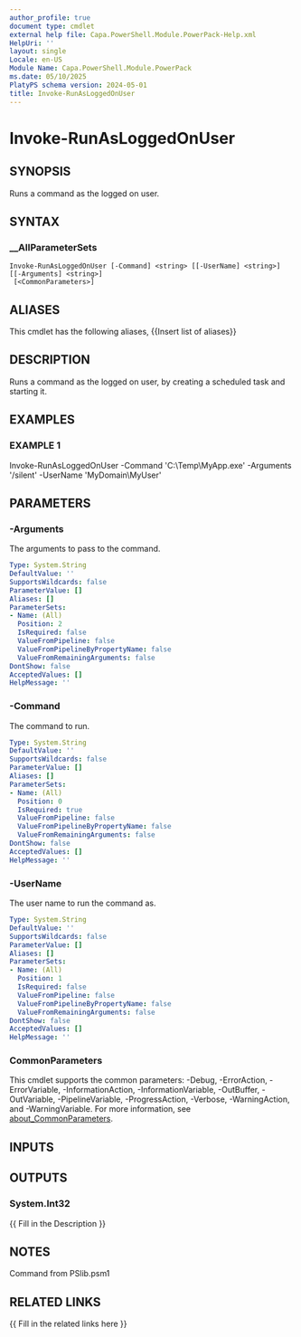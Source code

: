 ```yaml
---
author_profile: true
document type: cmdlet
external help file: Capa.PowerShell.Module.PowerPack-Help.xml
HelpUri: ''
layout: single
Locale: en-US
Module Name: Capa.PowerShell.Module.PowerPack
ms.date: 05/10/2025
PlatyPS schema version: 2024-05-01
title: Invoke-RunAsLoggedOnUser
---
```


# Invoke-RunAsLoggedOnUser

## SYNOPSIS

Runs a command as the logged on user.

## SYNTAX

### __AllParameterSets

```
Invoke-RunAsLoggedOnUser [-Command] <string> [[-UserName] <string>] [[-Arguments] <string>]
 [<CommonParameters>]
```

## ALIASES

This cmdlet has the following aliases,
  {{Insert list of aliases}}

## DESCRIPTION

Runs a command as the logged on user, by creating a scheduled task and starting it.

## EXAMPLES

### EXAMPLE 1

Invoke-RunAsLoggedOnUser -Command 'C:\Temp\MyApp.exe' -Arguments '/silent' -UserName 'MyDomain\MyUser'

## PARAMETERS

### -Arguments

The arguments to pass to the command.

```yaml
Type: System.String
DefaultValue: ''
SupportsWildcards: false
ParameterValue: []
Aliases: []
ParameterSets:
- Name: (All)
  Position: 2
  IsRequired: false
  ValueFromPipeline: false
  ValueFromPipelineByPropertyName: false
  ValueFromRemainingArguments: false
DontShow: false
AcceptedValues: []
HelpMessage: ''
```

### -Command

The command to run.

```yaml
Type: System.String
DefaultValue: ''
SupportsWildcards: false
ParameterValue: []
Aliases: []
ParameterSets:
- Name: (All)
  Position: 0
  IsRequired: true
  ValueFromPipeline: false
  ValueFromPipelineByPropertyName: false
  ValueFromRemainingArguments: false
DontShow: false
AcceptedValues: []
HelpMessage: ''
```

### -UserName

The user name to run the command as.

```yaml
Type: System.String
DefaultValue: ''
SupportsWildcards: false
ParameterValue: []
Aliases: []
ParameterSets:
- Name: (All)
  Position: 1
  IsRequired: false
  ValueFromPipeline: false
  ValueFromPipelineByPropertyName: false
  ValueFromRemainingArguments: false
DontShow: false
AcceptedValues: []
HelpMessage: ''
```

### CommonParameters

This cmdlet supports the common parameters: -Debug, -ErrorAction, -ErrorVariable,
-InformationAction, -InformationVariable, -OutBuffer, -OutVariable, -PipelineVariable,
-ProgressAction, -Verbose, -WarningAction, and -WarningVariable. For more information, see
[about_CommonParameters](https://go.microsoft.com/fwlink/?LinkID=113216).

## INPUTS

## OUTPUTS

### System.Int32

{{ Fill in the Description }}

## NOTES

Command from PSlib.psm1


## RELATED LINKS

{{ Fill in the related links here }}

